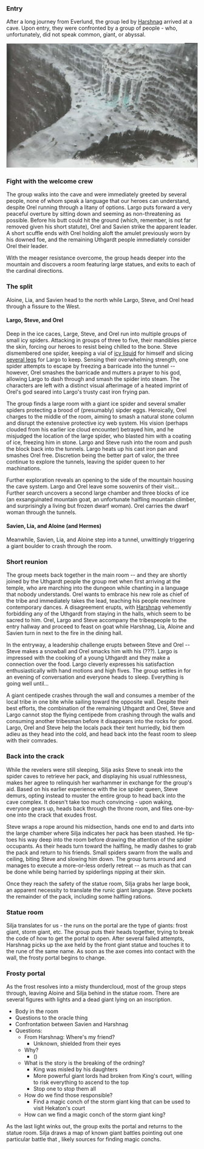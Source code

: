 <!-- TITLE: Ice Cave -->
<!-- SUBTITLE: Spiders, Dragons, and Boulders: Oh My! -->

### Entry
After a long journey from Everlund, the group led by [Harshnag](/people/harshnag) arrived at a cave.  Upon entry, they were confronted by a group of people - who, unfortunately, did not speak common, giant, or abyssal.

![Eye Of The All Father](/uploads/eye-of-the-all-father.jpg "Eye Of The All Father")

### Fight with the welcome crew

The group walks into the cave and were immediately greeted by several people, none of whom speak a language that our heroes can understand, despite Orel running through a litany of options.  Largo puts forward a very peaceful overture by sitting down and seeming as non-threatening as possible.  Before his butt could hit the ground (which, remember, is not far removed given his short statute), Orel and Savien strike the apparent leader.  A short scuffle ends with Orel holding aloft the amulet previously worn by his downed foe, and the remaining Uthgardt people immediately consider Orel their leader.  

With the meager resistance overcome, the group heads deeper into the mountain and discovers a room featuring large statues, and exits to each of the cardinal directions.

### The split
Aloine, Lia, and Savien head to the north while Largo, Steve, and Orel head through a fissure to the West.

#### Largo, Steve, and Orel
Deep in the ice caces, Large, Steve, and Orel run into multiple groups of small icy spiders.  Attacking in groups of three to five, their mandibles pierce the skin, forcing our heroes to resist being chilled to the bone.  Steve dismembered one spider, keeping a vial of [icy liquid](/items/icy-spider-juice) for himself and slicing [several legs](/items/icy-spider-legs) for Largo to keep.  Sensing their overwhelming strength, one spider attempts to escape by freezing a barricade into the tunnel -- however, Orel smashes the barricade and mutters a prayer to his god, allowing Largo to dash through and smash the spider into steam. The characters are left with a distinct visual afterimage of a heated imprint of Orel's god seared into Largo's trusty cast iron frying pan.

The group finds a large room with a giant ice spider and several smaller spiders protecting a brood of (presumably) sipder eggs.  Heroically, Orel charges to the middle of the room, aiming to smash a natural stone column and disrupt the extensive protective icy web system.  His vision (perhaps clouded from his earlier ice cloud encounter) betrayed him, and he misjudged the location of the large spider, who blasted him with a coating of ice, freezing him in stone.  Largo and Steve rush into the room and push the block back into the tunnels.  Largo heats up his cast iron pan and smashes Orel free.  Discretion being the better part of valor, the three continue to explore the tunnels, leaving the spider queen to her machinations.

Further exploration reveals an opening to the side of the mountain housing the cave system.  Largo and Orel leave some souvenirs of their visit...  Further search uncovers a second large chamber and three blocks of ice (an exsanguinated mountain goat, an unfortunate halfling mountain climber, and surprisingly a living but frozen dwarf woman).  Orel carries the dwarf woman through the tunnels.

#### Savien, Lia, and Aloine (and Hermes)
Meanwhile, Savien, Lia, and Aloine step into a tunnel, unwittingly triggering a giant boulder to crash through the room.  

### Short reunion
The group meets back together in the main room -- and they are shortly joined by the Uthgardt people the group met when first arriving at the temple, who are marching into the dungeon while chanting in a language that nobody understands.  Orel wants to embrace his new role as chief of the tribe and immediately takes the lead, teaching his people new/more contemporary dances.  A disagreement erupts, with [Harshnag](/people/harshnag) vehemently forbidding any of the Uthgardt from staying in the halls, which seem to be sacred to him.  Orel, Largo and Steve accompany the tribespeople to the entry hallway and proceed to feast on goat while Harshnag, Lia, Aloine and Savien turn in next to the fire in the dining hall. 

In the entryway, a leadership challenge erupts between Steve and Orel -- Steve makes a snowball and Orel smacks him with his (???).  Largo is impressed with the cooking of a young Uthgardt and they make a connection over the food.  Largo cleverly expresses his satisfaction enthusiastically with hand motions and high fives.  The group settles in for an evening of conversation and everyone heads to sleep.  Everything is going well until...

A giant centipede crashes through the wall and consumes a member of the local tribe in one bite while sailing toward the opposite wall.  Despite their best efforts, the combination of the remaining Uthgardt and Orel, Steve and Largo cannot stop the flying centipede from crashing through the walls and consuming another tribesman before it disappears into the rocks for good.  Largo, Orel and Steve help the locals pack their tent hurriedly, bid them adieu as they head into the cold, and head back into the feast room to sleep with their comrades.

### Back into the crack
While the revelers were still sleeping, Silja asks Steve to sneak into the spider caves to retrieve her pack, and displaying his usual ruthlessness, makes her agree to relinquish her warhammer in exchange for the group's aid.  Based on his earlier experience with the ice spider queen, Steve demurs, opting instead to muster the entire group to head back into the cave complex.  It doesn't take too much convincing - upon waking, everyone gears up, heads back through the throne room, and files one-by-one into the crack that exudes frost.  

Steve wraps a rope around his midsection, hands one end to and darts into the large chamber where Silja indicates her pack has been stashed. He tip-toes his way deep into the room before drawing the attention of the spider occupants.  As their heads turn toward the halfling, he madly dashes to grab the pack and return to his friends.  Small spiders swarm from the walls and ceiling, biting Steve and slowing him down.  The group turns around and manages to execute a more-or-less orderly retreat -- as much as that can be done while being harried by spiderlings nipping at their skin.

Once they reach the safety of the statue room, Silja grabs her large book, an apparent necessity to translate the runic giant language.  Steve pockets the remainder of the pack, including some halfling rations.

### Statue room
Silja translates for us - the runs on the portal are the type of giants: frost giant, storm giant, etc.
The group puts their heads together, trying to break the code of how to get the portal to open. After several failed attempts, Harshnag picks up the axe held by the front giant statue and touches it to the rune of the same name.  As soon as the axe comes into contact with the wall, the frosty portal begins to change.

### Frosty portal
As the frost resolves into a misty thundercloud, most of the group steps through, leaving Aloine and Silja behind in the statue room.  There are several figures with lights and a dead giant lying on an inscription.

- Body in the room
- Questions to the oracle thing
- Confrontation between Savien and Harshnag
- Questions:
	- From Harshnag: Where's my friend?
		- Unknown, shielded from their eyes
	- Why?
		- ()
	- What is the story is the breaking of the ordning?
		- King was misled by his daughters
		- More powerful giant lords had broken from King's court, willing to risk everything to ascend to the top
		- Stop one to stop them all
	- How do we find those responsible?
		- Find a magic conch of the storm giant king that can be used to visit Hekaton's court
	- How can we find a magic conch of the storm giant king?

As the last light winks out, the group exits the portal and returns to the statue room.  Silja draws a map of known giant battles pointing out one particular battle that , likely sources for finding magic conchs.
